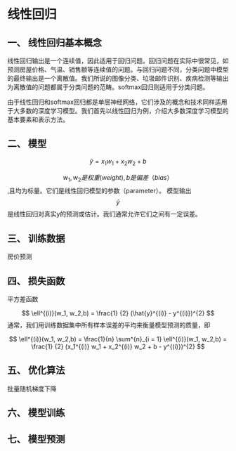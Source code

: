 # 线性回归

## 一、 线性回归基本概念

线性回归输出是一个连续值，因此适用于回归问题。回归问题在实际中很常见，如预测房屋价格、气温、销售额等连续值的问题。与回归问题不同，分类问题中模型的最终输出是一个离散值。我们所说的图像分类、垃圾邮件识别、疾病检测等输出为离散值的问题都属于分类问题的范畴。softmax回归则适用于分类问题。

由于线性回归和softmax回归都是单层神经网络，它们涉及的概念和技术同样适用于大多数的深度学习模型。我们首先以线性回归为例，介绍大多数深度学习模型的基本要素和表示方法。

## 二、 模型

$$
\hat{y} = x_1 w_1  + x_2 w_2 + b
$$

$$
w_1,w_2 是权重(weight),b是偏差（bias）
$$
,且均为标量。它们是线性回归模型的参数（parameter）。
模型输出
$$
\hat{y}
$$ 
是线性回归对真实y的预测或估计。我们通常允许它们之间有一定误差。

## 三、 训练数据
房价预测

## 四、 损失函数
平方差函数

$$
\ell^{(i)}(w_1, w_2,b) = \frac{1} {2} (\hat{y}^{(i)} - y^{(i)})^{2}
$$
通常，我们用训练数据集中所有样本误差的平均来衡量模型预测的质量，即

$$
\ell^{(i)}(w_1, w_2,b) = \frac{1}{n} \sum^{n}_{i = 1} \ell^{(i)}(w_1, w_2,b)  = \frac{1} {2} (x_1^{(i)} w_1  + x_2^{(i)} w_2 + b - y^{(i)})^{2}
$$

## 五、 优化算法
批量随机梯度下降

## 六、 模型训练

## 七、 模型预测